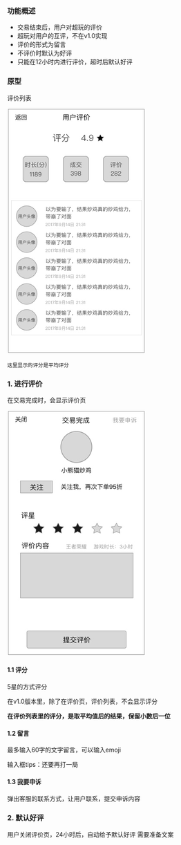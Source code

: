 ### 功能概述
* 交易结束后，用户对超玩的评价
* 超玩对用户的互评，不在v1.0实现
* 评价的形式为留言
* 不评价时默认为好评
* 只能在12小时内进行评价，超时后默认好评


### 原型

评价列表

![](img/用户评价.jpg)

	这里显示的评分是平均评分

### 1. 进行评价
在交易完成时，会显示评价页

![](img/交易完成-用户.jpg)


#### 1.1 评分
5星的方式评分

在v1.0版本里，除了在评价页，评价列表，不会显示评分

**在评价列表里的评分，是取平均值后的结果，保留小数后一位**

#### 1.2 留言

最多输入60字的文字留言，可以输入emoji

输入框tips：还要再打一局

#### 1.3 我要申诉

弹出客服的联系方式，让用户联系，提交申诉内容

### 2. 默认好评
用户关闭评价页，24小时后，自动给予默认好评
需要准备文案

